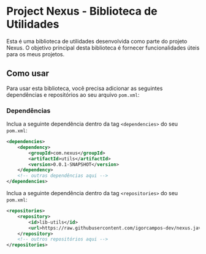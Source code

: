 # Project Nexus - Biblioteca de Utilidades

Esta é uma biblioteca de utilidades desenvolvida como parte do projeto Nexus. O objetivo principal desta biblioteca é fornecer funcionalidades úteis para os meus projetos.

## Como usar

Para usar esta biblioteca, você precisa adicionar as seguintes dependências e repositórios ao seu arquivo `pom.xml`:

### Dependências

Inclua a seguinte dependência dentro da tag `<dependencies>` do seu `pom.xml`:

```xml
<dependencies>
    <dependency>
        <groupId>com.nexus</groupId>
        <artifactId>utils</artifactId>
        <version>0.0.1-SNAPSHOT</version>
    </dependency>
    <!-- outras dependências aqui -->
</dependencies>
```

Inclua a seguinte dependência dentro da tag `<repositories>` do seu `pom.xml`:

```xml
<repositories>
    <repository>
        <id>lib-utils</id>
        <url>https://raw.githubusercontent.com/igorcampos-dev/nexus.java.lib.utils/master/target/</url>
    </repository>
    <!-- outros repositórios aqui -->
</repositories>

```